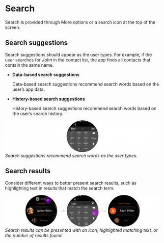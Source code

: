 # Search

Search is provided through More options or a search icon at the top of the screen.

## Search suggestions

Search suggestions should appear as the user types. For example, if the user searches for *John* in the contact list, the app finds all contacts that contain the same name.

-   **Data-based search suggestions**

    Data-based search suggestions recommend search words based on the user’s app data.

-   **History-based search suggestions**

    History-based search suggestions recommend search words based on the user’s search history.

![](media/pattern_9.10.1-850x174.png)  
*Search suggestions recommend search words as the user types.*

## Search results

Consider different ways to better present search results, such as highlighting text in results that match the search term.

![](media/pattern_9.10.2-850x174.png)  
*Search results can be presented with an icon, highlighted matching text, or the number of results found.*
